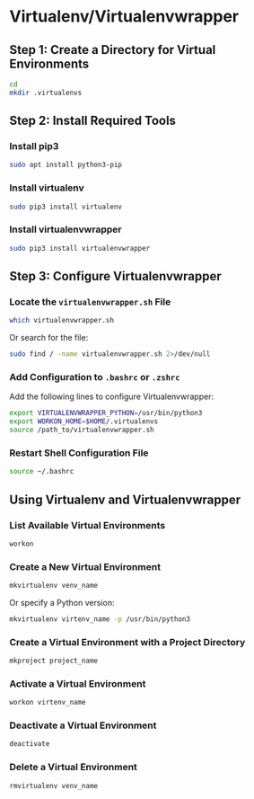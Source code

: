 # Virtualenv/Virtualenvwrapper

## Step 1: Create a Directory for Virtual Environments
```bash
cd
mkdir .virtualenvs
```

## Step 2: Install Required Tools

### Install pip3
```bash
sudo apt install python3-pip
```

### Install virtualenv
```bash
sudo pip3 install virtualenv
```

### Install virtualenvwrapper
```bash
sudo pip3 install virtualenvwrapper
```

## Step 3: Configure Virtualenvwrapper

### Locate the `virtualenvwrapper.sh` File
```bash
which virtualenvwrapper.sh
```

Or search for the file:
```bash
sudo find / -name virtualenvwrapper.sh 2>/dev/null
```

### Add Configuration to `.bashrc` or `.zshrc`
Add the following lines to configure Virtualenvwrapper:
```bash
export VIRTUALENVWRAPPER_PYTHON=/usr/bin/python3
export WORKON_HOME=$HOME/.virtualenvs
source /path_to/virtualenvwrapper.sh
```

### Restart Shell Configuration File
```bash
source ~/.bashrc
```

## Using Virtualenv and Virtualenvwrapper

### List Available Virtual Environments
```bash
workon
```

### Create a New Virtual Environment
```bash
mkvirtualenv venv_name
```
Or specify a Python version:
```bash
mkvirtualenv virtenv_name -p /usr/bin/python3
```

### Create a Virtual Environment with a Project Directory
```bash
mkproject project_name
```

### Activate a Virtual Environment
```bash
workon virtenv_name
```

### Deactivate a Virtual Environment
```bash
deactivate
```

### Delete a Virtual Environment
```bash
rmvirtualenv venv_name
```